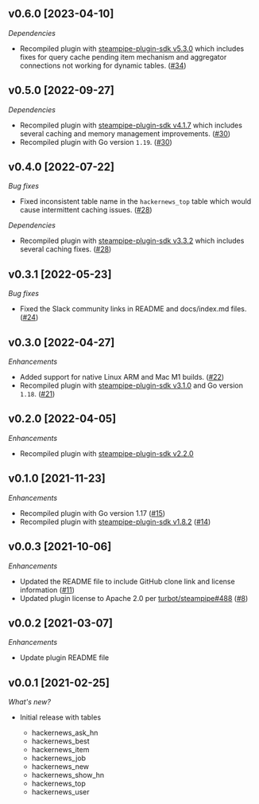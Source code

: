 ## v0.6.0 [2023-04-10]

_Dependencies_

- Recompiled plugin with [steampipe-plugin-sdk v5.3.0](https://github.com/turbot/steampipe-plugin-sdk/blob/main/CHANGELOG.md#v530-2023-03-16) which includes fixes for query cache pending item mechanism and aggregator connections not working for dynamic tables. ([#34](https://github.com/turbot/steampipe-plugin-hackernews/pull/34))

## v0.5.0 [2022-09-27]

_Dependencies_

- Recompiled plugin with [steampipe-plugin-sdk v4.1.7](https://github.com/turbot/steampipe-plugin-sdk/blob/main/CHANGELOG.md#v417-2022-09-08) which includes several caching and memory management improvements. ([#30](https://github.com/turbot/steampipe-plugin-hackernews/pull/30))
- Recompiled plugin with Go version `1.19`. ([#30](https://github.com/turbot/steampipe-plugin-hackernews/pull/30))

## v0.4.0 [2022-07-22]

_Bug fixes_

- Fixed inconsistent table name in the `hackernews_top` table which would cause intermittent caching issues. ([#28](https://github.com/turbot/steampipe-plugin-hackernews/pull/28))

_Dependencies_

- Recompiled plugin with [steampipe-plugin-sdk v3.3.2](https://github.com/turbot/steampipe-plugin-sdk/blob/main/CHANGELOG.md#v332--2022-07-11) which includes several caching fixes. ([#28](https://github.com/turbot/steampipe-plugin-hackernews/pull/28))

## v0.3.1 [2022-05-23]

_Bug fixes_

- Fixed the Slack community links in README and docs/index.md files. ([#24](https://github.com/turbot/steampipe-plugin-hackernews/pull/24))

## v0.3.0 [2022-04-27]

_Enhancements_

- Added support for native Linux ARM and Mac M1 builds. ([#22](https://github.com/turbot/steampipe-plugin-hackernews/pull/22))
- Recompiled plugin with [steampipe-plugin-sdk v3.1.0](https://github.com/turbot/steampipe-plugin-sdk/blob/main/CHANGELOG.md#v310--2022-03-30) and Go version `1.18`. ([#21](https://github.com/turbot/steampipe-plugin-hackernews/pull/21))

## v0.2.0 [2022-04-05]

_Enhancements_

- Recompiled plugin with [steampipe-plugin-sdk v2.2.0](https://github.com/turbot/steampipe-plugin-sdk/blob/main/CHANGELOG.md#v220--2022-03-30)

## v0.1.0 [2021-11-23]

_Enhancements_

- Recompiled plugin with Go version 1.17 ([#15](https://github.com/turbot/steampipe-plugin-hackernews/pull/15))
- Recompiled plugin with [steampipe-plugin-sdk v1.8.2](https://github.com/turbot/steampipe-plugin-sdk/blob/main/CHANGELOG.md#v182--2021-11-22) ([#14](https://github.com/turbot/steampipe-plugin-hackernews/pull/14))

## v0.0.3 [2021-10-06]

_Enhancements_

- Updated the README file to include GitHub clone link and license information ([#11](https://github.com/turbot/steampipe-plugin-hackernews/pull/11))
- Updated plugin license to Apache 2.0 per [turbot/steampipe#488](https://github.com/turbot/steampipe/issues/488) ([#8](https://github.com/turbot/steampipe-plugin-hackernews/pull/8))

## v0.0.2 [2021-03-07]

_Enhancements_

  - Update plugin README file
 

## v0.0.1 [2021-02-25]

_What's new?_

- Initial release with tables

  - hackernews_ask_hn
  - hackernews_best
  - hackernews_item
  - hackernews_job
  - hackernews_new
  - hackernews_show_hn
  - hackernews_top
  - hackernews_user
